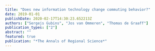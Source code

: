```yaml
---
title: "Does new information technology change commuting behavior?"
date: 2019-01-01
publishDate: 2020-02-17T14:30:23.652213Z
authors: ["Sergejs Gubins", "Jos van Ommeren", "Thomas de Graaff"]
publication_types: ["2"]
abstract: ""
featured: true
publication: "*The Annals of Regional Science*"
---
```


